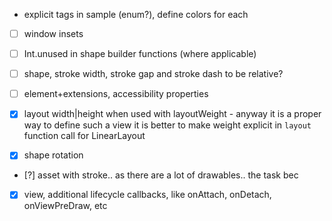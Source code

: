 * explicit tags in sample (enum?), define colors for each

- [ ] window insets
- [ ] Int.unused in shape builder functions (where applicable)
- [ ] shape, stroke width, stroke gap and stroke dash to be relative?
- [ ] element+extensions, accessibility properties

- [X] layout width|height when used with layoutWeight - anyway it is a proper way to define such a
  view it is better to make weight explicit in `layout` function call for LinearLayout
- [X] shape rotation
- [?] asset with stroke.. as there are a lot of drawables.. the task bec
- [x] view, additional lifecycle callbacks, like onAttach, onDetach, onViewPreDraw, etc